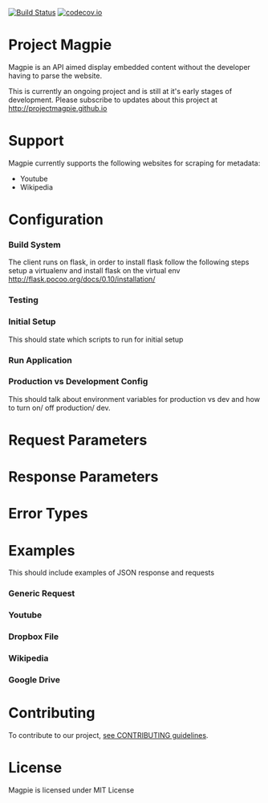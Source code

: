 [![Build Status](https://travis-ci.org/SAAVY/magpie.svg?branch=master)](https://travis-ci.org/SAAVY/magpie)
[![codecov.io](https://codecov.io/github/SAAVY/magpie/coverage.svg?branch=master)](https://codecov.io/github/SAAVY/magpie?branch=master)

# Project Magpie

Magpie is an API aimed display embedded content without the developer having to parse the website. 

This is currently an ongoing project and is still at it's early stages of development.
Please subscribe to updates about this project at http://projectmagpie.github.io

# <a name="config"></a>Support

Magpie currently supports the following websites for scraping for metadata:
* Youtube
* Wikipedia

# <a name="config"></a>Configuration

### <a name="build_sys"></a> Build System
The client runs on flask, in order to install flask follow the following steps
setup a virtualenv and install flask on the virtual env
http://flask.pocoo.org/docs/0.10/installation/

### <a name="testing"></a> Testing

### <a name="setup"></a> Initial Setup
This should state which scripts to run for initial setup

### <a name="run_app"></a> Run Application

### <a name="prod_dev"></a> Production vs Development Config
This should talk about environment variables for production vs dev and how to turn on/ off production/ dev.

# <a name="request"></a>Request Parameters

# <a name="response"></a>Response Parameters

# <a name="errors"></a>Error Types

# <a name="examples"></a>Examples
This should include examples of JSON response and requests

### <a name="eg_generic"></a> Generic Request

### <a name="eg_youtube"></a> Youtube

### <a name="eg_dropbox"></a> Dropbox File

### <a name="eg_wikipedia"></a> Wikipedia

### <a name="eg_drive"></a> Google Drive

# <a name="contrib"></a>Contributing

To contribute to our project, [see CONTRIBUTING guidelines](CONTRIBUTING.md).

# <a name="contrib"></a>License

Magpie is licensed under MIT License

